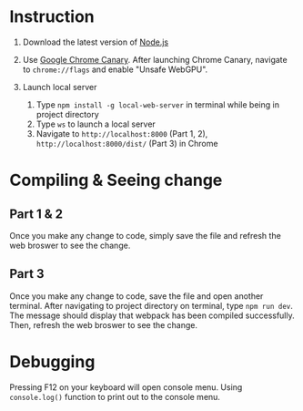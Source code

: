 # Instruction

1. Download the latest version of [Node.js](https://nodejs.org/en/download/)

2. Use [Google Chrome Canary](https://www.google.com/chrome/canary/). After launching Chrome Canary, navigate to `chrome://flags` and enable "Unsafe WebGPU".
 
3. Launch local server 

   1. Type `npm install -g local-web-server` in terminal while being in project directory
   2. Type `ws` to launch a local server
   3. Navigate to `http://localhost:8000` (Part 1, 2), `http://localhost:8000/dist/` (Part 3) in Chrome 

# Compiling & Seeing change

## Part 1 & 2

Once you make any change to code, simply save the file and refresh the web broswer to see the change.

## Part 3

Once you make any change to code, save the file and open another terminal.
After navigating to project directory on terminal, type `npm run dev`. 
The message should display that webpack has been compiled successfully.
Then, refresh the web broswer to see the change. 

# Debugging

Pressing F12 on your keyboard will open console menu. 
Using `console.log()` function to print out to the console menu.
